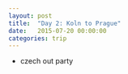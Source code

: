 ```yaml
---
layout: post
title:  "Day 2: Koln to Prague"
date:   2015-07-20 00:00:00
categories: trip
---
```

* czech out party
